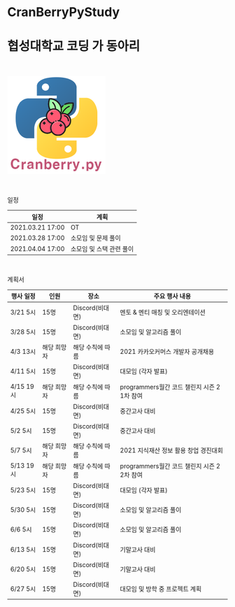 # CranBerryPyStudy
<h1>협성대학교 코딩 가 동아리</h1> <br>

![Image](Image/CranBerryPyStudyImage.png)

<br>

일정

|  일정   |   계획    |
|--------|-----------|
|2021.03.21 17:00| OT |
|2021.03.28 17:00|  소모임 및 문제 풀이  |
|2021.04.04 17:00| 소모임 및 스택 관련 풀이|

<br>

계획서

|행사 일정|인원|장소|주요 행사 내용|
|--------|---|----|------------|
|3/21 5시|15명|Discord(비대면)|멘토 & 멘티 매칭 및 오리엔테이션|
|3/28 5시|15명|Discord(비대면)|소모임 및 알고리즘 풀이|
|4/3 13시|해당 희망자|해당 수칙에 따름|2021 카카오커머스 개발자 공개채용|
|4/11 5시|15명|Discord(비대면)|대모임 (각자 발표)|
|4/15 19시|해당 희망자|해당 수칙에 따름|programmers월간 코드 챌린지 시즌 2 1차 참여|
|4/25 5시|15명|Discord(비대면)|중간고사 대비|
|5/2 5시|15명|Discord(비대면)|중간고사 대비|
|5/7 5시|해당 희망자|해당 수칙에 따름|2021 지식재산 정보 활용 창업 경진대회|
|5/13 19시|해당 희망자|해당 수칙에 따름|programmers월간 코드 챌린지 시즌 2 2차 참여|
|5/23 5시|15명|Discord(비대면)|대모임 (각자 발표)|
|5/30 5시|15명|Discord(비대면)|소모임 및 알고리즘 풀이|
|6/6 5시|15명|Discord(비대면)|소모임 및 알고리즘 풀이|
|6/13 5시|15명|Discord(비대면)|기말고사 대비|
|6/20 5시|15명|Discord(비대면)|기말고사 대비|
|6/27 5시|15명|Discord(비대면)|대모임 및 방학 중 프로젝트 계획|